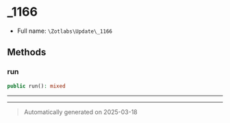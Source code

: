 
# _1166





* Full name: `\Zotlabs\Update\_1166`




## Methods


### run



```php
public run(): mixed
```












***


***
> Automatically generated on 2025-03-18
